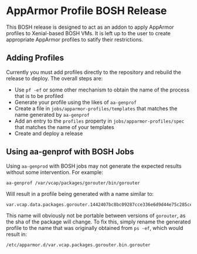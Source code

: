# AppArmor Profile BOSH Release

This BOSH release is designed to act as an addon to apply AppArmor profiles to Xenial-based BOSH VMs.
It is left up to the user to create appropriate AppArmor profiles to satify their restrictions.

## Adding Profiles

Currently you must add profiles directly to the repository and rebuild the release to deploy. The overall
steps are:

- Use `pf -ef` or some other mechanism to obtain the name of the process that is to be profiled
- Generate your profile using the likes of `aa-genprof`
- Create a file in `jobs/apparmor-profiles/templates` that matches the name generated by `aa-genprof`
- Add an entry to the `profiles` property in `jobs/apparmor-profiles/spec` that matches the name of your templates
- Create and deploy a release

## Using aa-genprof with BOSH Jobs

Using `aa-genprod` with BOSH jobs may not generate the expected results without some intervention. For example:

```
aa-genprof /var/vcap/packages/gorouter/bin/gorouter
```

Will result in a profile being generated with a name similar to:

```
var.vcap.data.packages.gorouter.1442407bc8bc09287cce336e6d9d44e75c285cef.bin.gorouter
```

This name will obviously not be portable between versions of `gorouter`, as the sha of the package will change. To 
fix this, simply rename the generated profile to the name that was originally obtained from `ps -ef`, which would
result in:

```
/etc/apparmor.d/var.vcap.packages.gorouter.bin.gorouter
```